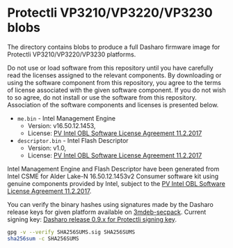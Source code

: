 # Protectli VP3210/VP3220/VP3230 blobs

The directory contains blobs to produce a full Dasharo firmware image
for Protectli VP3210/VP3220/VP3230 platforms.

Do not use or load software from this repository until you have carefully read
the licenses assigned to the relevant components. By downloading or using the
software component from this repository, you agree to the terms of license
associated with the given software component. If you do not wish to so agree,
do not install or use the software from this repository. Association of the
software components and licenses is presented below.

* `me.bin` - Intel Management Engine
  * Version: v16.50.12.1453,
  * License: [PV Intel OBL Software License Agreement 11.2.2017][INTEL SLA]
* `descriptor.bin` - Intel Flash Descriptor
  * Version: v1.0,
  * License: [PV Intel OBL Software License Agreement 11.2.2017][INTEL SLA]

Intel Management Engine and Flash Descriptor have been generated from Intel
CSME for Alder Lake-N 16.50.12.1453v2 Consumer software kit using genuine
components provided by Intel, subject to the
[PV Intel OBL Software License Agreement 11.2.2017][INTEL SLA].

You can verify the binary hashes using signatures made by the Dasharo release
keys for given platform available on [3mdeb-secpack](https://github.com/3mdeb/3mdeb-secpack).
Current signing key: [Dasharo release 0.9.x for Protectli signing key][KEY].

```bash
gpg -v --verify SHA256SUMS.sig SHA256SUMS
sha256sum -c SHA256SUMS
```

[INTEL SLA]: ../../licenses/pv%20intel%20obl%20software%20license%20agreement%2011.2.2017.pdf
[KEY]: https://github.com/3mdeb/3mdeb-secpack/blob/master/customer-keys/protectli/release-keys/dasharo-release-0.9.x-for-protectli-signing-key.asc
